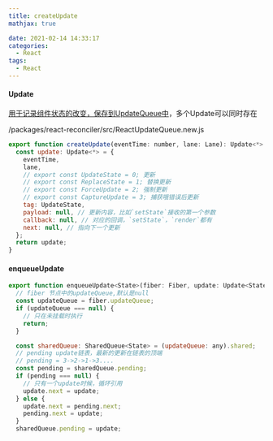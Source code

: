 ```yaml
---
title: createUpdate
mathjax: true

date: 2021-02-14 14:33:17
categories:
  - React
tags:
  - React
---
```



#### Update

[用于记录组件状态的改变，保存到UpdateQueue中](/posts/a51eed6a/#updateContainer)，多个Update可以同时存在

/packages/react-reconciler/src/ReactUpdateQueue.new.js 

```javascript
export function createUpdate(eventTime: number, lane: Lane): Update<*> {
  const update: Update<*> = {
    eventTime,
    lane,
    // export const UpdateState = 0; 更新
    // export const ReplaceState = 1; 替换更新
    // export const ForceUpdate = 2; 强制更新
    // export const CaptureUpdate = 3; 捕获哦错误后更新
    tag: UpdateState,
    payload: null, // 更新内容，比如`setState`接收的第一个参数
    callback: null, // 对应的回调，`setState`，`render`都有
    next: null, // 指向下一个更新
  };
  return update;
}
```

#### enqueueUpdate

```javascript
export function enqueueUpdate<State>(fiber: Fiber, update: Update<State>) {
  // fiber 节点中的updateQueue,默认是null
  const updateQueue = fiber.updateQueue;
  if (updateQueue === null) {
    // 只在未挂载时执行
    return;
  }

  const sharedQueue: SharedQueue<State> = (updateQueue: any).shared;
  // pending update链表，最新的更新在链表的顶端
  // pending = 3->2->1->3....
  const pending = sharedQueue.pending;
  if (pending === null) {
    // 只有一个update时候，循环引用
    update.next = update;
  } else {
    update.next = pending.next;
    pending.next = update;
  }
  sharedQueue.pending = update;

```